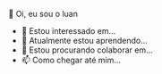 👋 Oi, eu sou o luan
- 👀 Estou interessado em...
- 🌱 Atualmente estou aprendendo...
- 💞️ Estou procurando colaborar em...
- 📫 Como chegar até mim...

<!---
luanzinhooxs/luanzinhooxs is a ✨ special ✨ repository because its `README.md` (this file) appears on your GitHub profile.
You can click the Preview link to take a look at your changes.
--->
